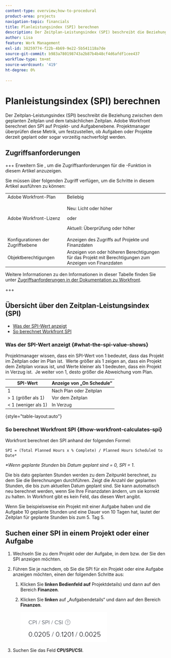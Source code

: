 ```yaml
---
content-type: overview;how-to-procedural
product-area: projects
navigation-topic: financials
title: Planleistungsindex (SPI) berechnen
description: Der Zeitplan-Leistungsindex (SPI) beschreibt die Beziehung zwischen dem geplanten Zeitplan und dem tatsächlichen Zeitplan.
author: Lisa
feature: Work Management
exl-id: 38259774-f22b-4b69-9e22-5b541118a7de
source-git-commit: b983a780198743a2b87b4b48cf4d6afdf1cee437
workflow-type: tm+mt
source-wordcount: '419'
ht-degree: 0%

---
```


# Planleistungsindex (SPI) berechnen

<!--
<p data-mc-conditions="QuicksilverOrClassic.Draft mode">(NOTE: Linked to the product. Do not change link.)</p>
-->

Der Zeitplan-Leistungsindex (SPI) beschreibt die Beziehung zwischen dem geplanten Zeitplan und dem tatsächlichen Zeitplan. Adobe Workfront berechnet den SPI auf Projekt- und Aufgabenebene. Projektmanager überprüfen diese Metrik, um festzustellen, ob Aufgaben oder Projekte derzeit geplant oder sogar vorzeitig nachverfolgt werden.

## Zugriffsanforderungen

+++ Erweitern Sie , um die Zugriffsanforderungen für die -Funktion in diesem Artikel anzuzeigen.

Sie müssen über folgenden Zugriff verfügen, um die Schritte in diesem Artikel ausführen zu können:

<table style="table-layout:auto"> 
 <col> 
 <col> 
 <tbody> 
  <tr> 
   <td role="rowheader">Adobe Workfront-Plan</td> 
   <td>Beliebig</td> 
  </tr> 
  <tr> 
   <td role="rowheader">Adobe Workfront-Lizenz</td> 
   <td>
   <p>Neu: Licht oder höher</p>
   <p>oder</p>
   <p>Aktuell: Überprüfung oder höher</p></td>  
  </tr> 
  <tr> 
   <td role="rowheader">Konfigurationen der Zugriffsebene</td> 
   <td>Anzeigen des Zugriffs auf Projekte und Finanzdaten</td> 
  </tr> 
  <tr> 
   <td role="rowheader">Objektberechtigungen</td> 
   <td>Anzeigen von oder höheren Berechtigungen für das Projekt mit Berechtigungen zum Anzeigen von Finanzdaten</td> 
  </tr> 
 </tbody> 
</table>

Weitere Informationen zu den Informationen in dieser Tabelle finden Sie unter [Zugriffsanforderungen in der Dokumentation zu Workfront](/help/quicksilver/administration-and-setup/add-users/access-levels-and-object-permissions/access-level-requirements-in-documentation.md).

+++

## Übersicht über den Zeitplan-Leistungsindex (SPI)

* [Was der SPI-Wert anzeigt](#what-the-spi-value-shows)
* [So berechnet Workfront SPI](#how-workfront-calculates-spi)

### Was der SPI-Wert anzeigt {#what-the-spi-value-shows}

Projektmanager wissen, dass ein SPI-Wert von 1 bedeutet, dass das Projekt im Zeitplan oder im Plan ist.  Werte größer als 1 zeigen an, dass ein Projekt dem Zeitplan voraus ist, und Werte kleiner als 1 bedeuten, dass ein Projekt in Verzug ist.  Je weiter von 1, desto größer die Abweichung vom Plan.

| **SPI-Wert** | **Anzeige von „On Schedule“** |
|---|---|
| 1 | Nach Plan oder Zeitplan |
| > 1 (größer als 1) | Vor dem Zeitplan |
| &lt; 1 (weniger als 1) | In Verzug |

{style="table-layout:auto"}

### So berechnet Workfront SPI  {#how-workfront-calculates-spi}

Workfront berechnet den SPI anhand der folgenden Formel:

```
SPI = (Total Planned Hours x % Complete) / Planned Hours Scheduled to Date*
```

*&#42;Wenn geplante Stunden bis Datum geplant sind = 0, SPI = 1*.

Die bis dato geplanten Stunden werden zu dem Zeitpunkt berechnet, zu dem Sie die Berechnungen durchführen. Zeigt die Anzahl der geplanten Stunden, die bis zum aktuellen Datum geplant sind. Sie kann automatisch neu berechnet werden, wenn Sie Ihre Finanzdaten ändern, um sie korrekt zu halten. In Workfront gibt es kein Feld, das diesen Wert angibt.

Wenn Sie beispielsweise ein Projekt mit einer Aufgabe haben und die Aufgabe 10 geplante Stunden und eine Dauer von 10 Tagen hat, lautet der Zeitplan für geplante Stunden bis zum 5. Tag 5. 

## Suchen einer SPI in einem Projekt oder einer Aufgabe

1. Wechseln Sie zu dem Projekt oder der Aufgabe, in dem bzw. der Sie den SPI anzeigen möchten.
1. Führen Sie je nachdem, ob Sie die SPI für ein Projekt oder eine Aufgabe anzeigen möchten, einen der folgenden Schritte aus:

   1. Klicken Sie **linken Bedienfeld auf** Projektdetails) und dann auf den Bereich **Finanzen**.

   1. Klicken Sie **linken** auf „Aufgabendetails“ und dann auf den Bereich **Finanzen**.

      ![SPI im Projekt](assets/spi-on-project-nwe.png)

1. Suchen Sie das Feld **CPI/SPI/CSI**.

